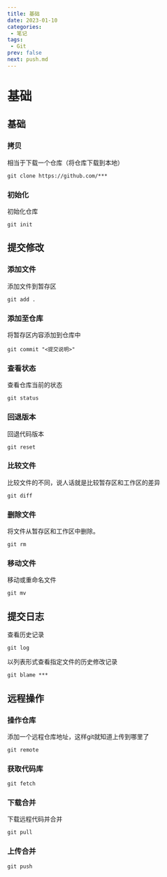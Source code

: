 ```yaml
---
title: 基础
date: 2023-01-10
categories:
 - 笔记
tags:
 - Git
prev: false
next: push.md
---
```


# 基础

## 基础

### 拷贝
相当于下载一个仓库（将仓库下载到本地）
```git 
git clone https://github.com/***
```

### 初始化
初始化仓库
```git
git init
```

## 提交修改

### 添加文件
添加文件到暂存区
```git
git add .
```

### 添加至仓库
将暂存区内容添加到仓库中
```git
git commit "<提交说明>"
```

### 查看状态
查看仓库当前的状态
```git
git status
```

### 回退版本
回退代码版本
```git 
git reset
```

### 比较文件
比较文件的不同，说人话就是比较暂存区和工作区的差异
```git
git diff
```

### 删除文件
将文件从暂存区和工作区中删除。
```git 
git rm
```

### 移动文件
移动或重命名文件
```git
git mv
```

## 提交日志
查看历史记录
```git
git log
```
以列表形式查看指定文件的历史修改记录
```
git blame ***
```

## 远程操作

### 操作仓库
添加一个远程仓库地址，这样git就知道上传到哪里了
```
git remote
```

### 获取代码库
```git
git fetch
```

### 下载合并
下载远程代码并合并
```git
git pull
```

### 上传合并
```git
git push
```